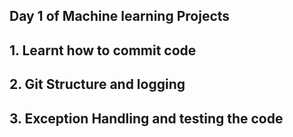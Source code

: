 ## Day 1 of Machine learning Projects 

## 1. Learnt how to commit code
## 2. Git Structure and logging
## 3. Exception Handling and testing the code
